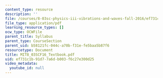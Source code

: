 ```yaml
---
content_type: resource
description: ''
file: /courses/8-03sc-physics-iii-vibrations-and-waves-fall-2016/ef731c1b91d77a6db003f6c27e300d25_MIT8_03SCF16_Textbook.pdf
file_type: application/pdf
learning_resource_types: []
ocw_type: OCWFile
parent_title: Syllabus
parent_type: CourseSection
parent_uid: b58121fc-044c-a70b-f31e-fe5baa5b87f6
resourcetype: Document
title: MIT8_03SCF16_Textbook.pdf
uid: ef731c1b-91d7-7a6d-b003-f6c27e300d25
video_metadata:
  youtube_id: null
---
```

